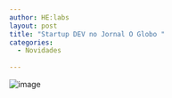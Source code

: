 ```yaml
---
author: HE:labs
layout: post
title: "Startup DEV no Jornal O Globo "
categories:
  - Novidades
     
---
```

![image](/blog/images/posts/2012-07-05/jornaloglobo.jpg)
